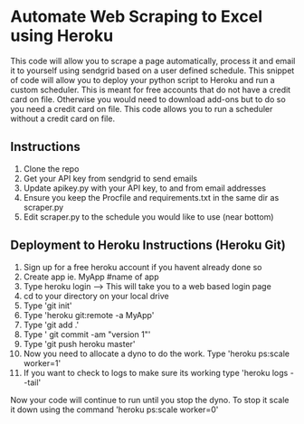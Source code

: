 # Automate Web Scraping to Excel using Heroku

This code will allow you to scrape a page automatically, process it and email it to yourself using sendgrid based on a user defined schedule. This snippet of code will allow you to deploy your python script to Heroku and run a custom scheduler. This is meant for free accounts that do not have a credit card on file. Otherwise you would need to download add-ons but to do so you need a credit card on file. This code allows you to run a scheduler without a credit card on file. 

## Instructions
1) Clone the repo
2) Get your API key from sendgrid to send emails
3) Update apikey.py with your API key, to and from email addresses
4) Ensure you keep the Procfile and requirements.txt in the same dir as scraper.py
5) Edit scraper.py to the schedule you would like to use (near bottom)

## Deployment to Heroku Instructions (Heroku Git)
1) Sign up for a free heroku account if you havent already done so
2) Create app ie. MyApp #name of app
3) Type heroku login --> This will take you to a web based login page
4) cd to your directory on your local drive
5) Type 'git init'
6) Type 'heroku git:remote -a MyApp'
7) Type 'git add .'
8) Type ' git commit -am "version 1"'
9) Type 'git push heroku master'
10) Now you need to allocate a dyno to do the work. Type 'heroku ps:scale worker=1'
11) If you want to check to logs to make sure its working type 'heroku logs --tail'

Now your code will continue to run until you stop the dyno. To stop it scale it down using the command 'heroku ps:scale worker=0'
